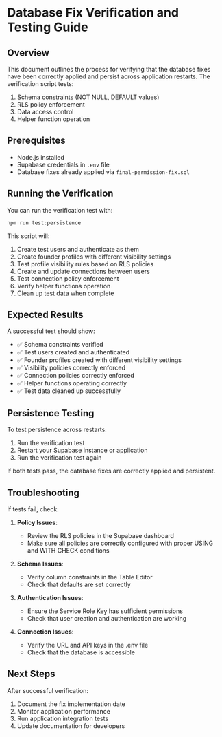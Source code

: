 # Database Fix Verification and Testing Guide

## Overview

This document outlines the process for verifying that the database fixes have been correctly applied and persist across application restarts. The verification script tests:

1. Schema constraints (NOT NULL, DEFAULT values)
2. RLS policy enforcement
3. Data access control
4. Helper function operation

## Prerequisites

- Node.js installed
- Supabase credentials in `.env` file
- Database fixes already applied via `final-permission-fix.sql`

## Running the Verification

You can run the verification test with:

```bash
npm run test:persistence
```

This script will:

1. Create test users and authenticate as them
2. Create founder profiles with different visibility settings
3. Test profile visibility rules based on RLS policies
4. Create and update connections between users
5. Test connection policy enforcement
6. Verify helper functions operation
7. Clean up test data when complete

## Expected Results

A successful test should show:

- ✅ Schema constraints verified
- ✅ Test users created and authenticated
- ✅ Founder profiles created with different visibility settings
- ✅ Visibility policies correctly enforced
- ✅ Connection policies correctly enforced
- ✅ Helper functions operating correctly
- ✅ Test data cleaned up successfully

## Persistence Testing

To test persistence across restarts:

1. Run the verification test
2. Restart your Supabase instance or application
3. Run the verification test again

If both tests pass, the database fixes are correctly applied and persistent.

## Troubleshooting

If tests fail, check:

1. **Policy Issues**:
   - Review the RLS policies in the Supabase dashboard
   - Make sure all policies are correctly configured with proper USING and WITH CHECK conditions

2. **Schema Issues**:
   - Verify column constraints in the Table Editor
   - Check that defaults are set correctly

3. **Authentication Issues**:
   - Ensure the Service Role Key has sufficient permissions
   - Check that user creation and authentication are working

4. **Connection Issues**:
   - Verify the URL and API keys in the .env file
   - Check that the database is accessible

## Next Steps

After successful verification:

1. Document the fix implementation date
2. Monitor application performance
3. Run application integration tests
4. Update documentation for developers

